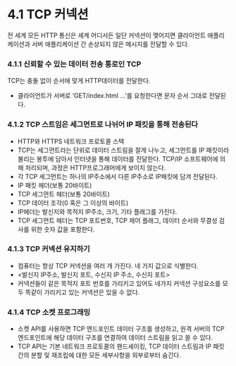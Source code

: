 # 4.1 TCP 커넥션

전 세계 모든 HTTP 통신은 세계 어디서든 일단 커넥션이 맺어지면 클라이언트 애플리케이션과 서버 애플리케이션 간 손상되지 않은 메시지를 전달할 수 있다.

### **4.1.1 신뢰할 수 있는 데이터 전송 통로인 TCP**

TCP는 충돌 없이 순서에 맞게 HTTP데이터를 전달한다.

- 클라이언트가 서버로 ‘GET/index.html …’를 요청한다면 문자 순서 그대로 전달된다.

### **4.1.2 TCP 스트임은 세그먼트로 나뉘어 IP 패킷을 통해 전송된다**

- HTTP와 HTTPS 네트워크 프로토콜 스택
- TCP는 세그먼트라는 단위로 데이터 스트림을 잘게 나누고, 세그먼트를 IP 패킷이라 불리는 봉투에 담아서 인터넷을 통해 데이터를 전달한다. TCP/IP 소프트웨어에 의해 처리되며, 과정은 HTTP프로그래머에게 보이지 않는다.
- 각 TCP 세그먼트는 하나의 IP주소에서 다른 IP주소로 IP패킷에 담겨 전달된다.
- IP 패킷 헤더(보통 20바이트)
- TCP 세그먼트 헤더(보통 20바이트)
- TCP 데이터 조각(0 혹은 그 이상의 바이트)
- IP헤더는 발신지와 목적지 IP주소, 크기, 기타 플래그를 가진다.
- TCP 세그먼트 헤더는 TCP 포트번호, TCP 제어 플래그, 데이터 순서와 무결성 검사를 위한 숫자 값을 포함한다.

### **4.1.3 TCP 커넥션 유지하기**

- 컴퓨터는 항상 TCP 커넥션을 여러 개 가진다. 네 가지 값으로 식별한다.
- <발신지 IP주소, 발신지 포트, 수신지 IP 주소, 수신지 포트>
- 커넥션들이 같은 목적지 포트 번호를 가리키고 있어도 네가지 커넥션 구성요소를 모두 똑같이 가리키고 있는 커넥션은 있을 수 없다.

### **4.1.4 TCP 소켓 프로그래밍**

- 소켓 API를 사용하면 TCP 엔드포인트 데이터 구조를 생성하고, 원격 서버의 TCP 엔드포인트에 해당 데이터 구조를 연결하여 데이터 스트림을 읽고 쓸 수 있다.
- TCP API는 기본 네트워크 프로토콜의 핸드셰이킹, TCP 데이터 스트림과 IP 패킷 간의 분할 및 재조립에 대한 모든 세부사항을 외부로부터 숨긴다.
